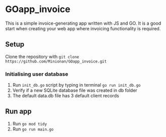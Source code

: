 # GOapp_invoice

This is a simple invoice-generating app written with JS and GO.
It is a good start when creating your web app where invoicing functionality is required.

## Setup

Clone the repository with `git clone https://github.com/Minionan/GOapp_invoice.git`

### Initialising user database

1. Run `init_db.go` script by typing in terminal `go run init_db.go`
2. Verify if a new SQLite database file was created in db folder
3. The default data.db file has 3 default client records

## Run app

1. Run `go mod tidy`
2. Run `go run main.go`
